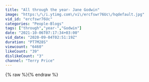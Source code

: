 ```yaml
---
title: "All through the year- Jane Godwin"
image: "https:\/\/i.ytimg.com\/vi\/ercfswr76Uc\/hqdefault.jpg"
vid_id: "ercfswr76Uc"
categories: "People-Blogs"
tags: ["through","year-","Godwin"]
date: "2021-10-06T07:17:34+03:00"
vid_date: "2020-09-04T02:51:19Z"
duration: "PT7M28S"
viewcount: "6460"
likeCount: "39"
dislikeCount: "3"
channel: "Terry Price"
---
```

{% raw %}{% endraw %}
